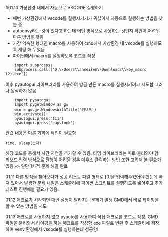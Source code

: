 #01.10
가상환경 내에서 자동으로 VSCODE 실행하기

- 매번 가상환경에서 vscode를 실행시키기가 귀찮아서 자동으로 실행하는 방법을 찾는 중
- autoenvy라는 것이 있다고 하는데 어떤 방식으로 사용하는 것인지 확인이 어려워 다른 방법을 찾음
- 가장 익숙한 형태인 macro를 사용하여 cmd에서 가상환경 내 vscode를 실행하도록 세팅 해 두었음
- 파이썬에서 macro를 실행하도록 코드를 작성

```
    import subprocess
    subprocess.call(["D:\\Users\\anseilen\\Downloads\\key_macro (2).exe"])
```

이후 pyautogui 라이브러리를 사용하여 방금 만든 macro를 실행시키려고 시도함
그러나 동작하지 않음

```
    import pyautogui
    import pygetwindow as gw 
    win = gw.getWindowsWithTitle('키보드') 
    win.activate()
    pyautogui.press('f11')
    pyautogui.press('capslock')
```

관련 내용은 다른 기회에 확인이 필요함

```
time. sleep(숫자)
```
해당 코드를 통해서 시간 지연을 추가할 수 있음. 타임 라이브러리는 따로 불러와야 함
키보드 입력 방식으로 진행이 어려울 경우 마우스 클릭하는 방법 또한 고려해 볼 필요가 있음 -> 일단 1차적 문제 해결 완료

01.11
다른 방식을 찾아보다가 성공
리스트 파일 형태로 [0]을 입력해주었어야 했는데 빠져 있어서 발생한 문제
내일은 스케쥴러에 파이썬 스크립트를 실행하도록 넣어주고 추가 테스트 진행해볼 필요가 있음.


01.12
매크로가 시작되면 매번 설정이 달라지는 문제가 발생
CMD에서 바로 타이핑을 할 수 있는 방법을 시도

01.13
매크로를 사용하지 않고 pyauto를 사용하여 직접 매크로를 코드로 작성.
CMD 파일을 불러와서 타이핑을 하는 매크로를 작성함
exe 파일로 변환 후 스케쥴러에 저장하여 venv 환경에서 vscode를 실행하는데 성공함!